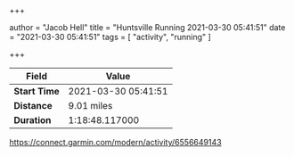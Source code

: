+++

author = "Jacob Hell"
title = "Huntsville Running 2021-03-30 05:41:51"
date = "2021-03-30 05:41:51"
tags = [
    "activity", "running"
]

+++

<!--more-->

|Field  |Value  |
|--- | --- |
|**Start Time**|2021-03-30 05:41:51|
|**Distance**|9.01 miles|
|**Duration**|1:18:48.117000|

https://connect.garmin.com/modern/activity/6556649143